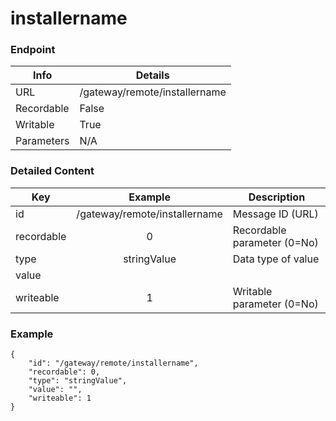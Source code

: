 # installername



### Endpoint

| Info  | Details |
| ------------- | ------------- |
| URL   | /gateway/remote/installername   |
| Recordable   | False   |
| Writable   | True   |
| Parameters  | N/A  |

### Detailed Content

|  Key  | Example | Description |
| ------------- | :------: | ------------------------------ |
|  id | /gateway/remote/installername | Message ID (URL) |
|  recordable | 0 | Recordable parameter (0=No) |
|  type | stringValue | Data type of value |
|  value |  |  |
|  writeable | 1 | Writable parameter (0=No) |



### Example
```
{
    "id": "/gateway/remote/installername",
    "recordable": 0,
    "type": "stringValue",
    "value": "",
    "writeable": 1
}
```
